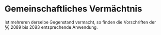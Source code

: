 # Gemeinschaftliches Vermächtnis

Ist mehreren derselbe Gegenstand vermacht, so finden die Vorschriften der §§ 2089 bis 2093 entsprechende Anwendung.